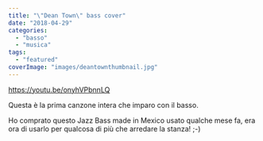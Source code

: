 ```yaml
---
title: "\"Dean Town\" bass cover"
date: "2018-04-29"
categories: 
  - "basso"
  - "musica"
tags: 
  - "featured"
coverImage: "images/deantownthumbnail.jpg"
---
```


https://youtu.be/onyhVPbnnLQ

Questa è la prima canzone intera che imparo con il basso.

Ho comprato questo Jazz Bass made in Mexico usato qualche mese fa, era ora di usarlo per qualcosa di più che arredare la stanza! ;-)
